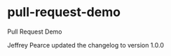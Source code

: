 pull-request-demo
=================

Pull Request Demo

Jeffrey Pearce updated the changelog to version 1.0.0